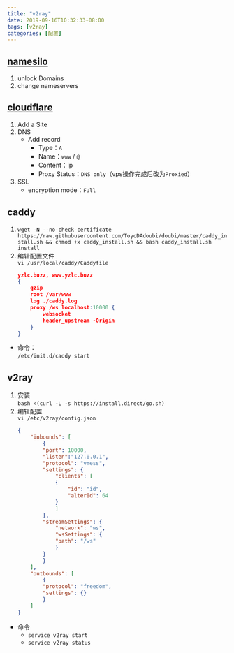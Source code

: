 ```yaml
---
title: "v2ray"
date: 2019-09-16T10:32:33+08:00
tags: [v2ray]
categories: [配置]
---
```


## [namesilo](https://namesilo.com)
1. unlock Domains
2. change nameservers

## [cloudflare](https://cloudflare.com)
1. Add a Site
2. DNS
   - Add record
     - Type：`A`
     - Name：`www` / `@`
     - Content：ip
     - Proxy Status：`DNS only`（vps操作完成后改为`Proxied`）
3. SSL
   - encryption mode：`Full`

## caddy
1. `wget -N --no-check-certificate https://raw.githubusercontent.com/ToyoDAdoubi/doubi/master/caddy_install.sh && chmod +x caddy_install.sh && bash caddy_install.sh install`
2. 编辑配置文件  
`vi /usr/local/caddy/Caddyfile`
    ```json
    yzlc.buzz, www.yzlc.buzz
    {
        gzip
        root /var/www
        log ./caddy.log
        proxy /ws localhost:10000 {
            websocket
            header_upstream -Origin
        }
    }
    ```
- 命令：  
`/etc/init.d/caddy start`

## v2ray
1. 安装  
`bash <(curl -L -s https://install.direct/go.sh)`
2. 编辑配置  
`vi /etc/v2ray/config.json`
    ```json
    {
        "inbounds": [
            {
            "port": 10000,
            "listen":"127.0.0.1",
            "protocol": "vmess",
            "settings": {
                "clients": [
                {
                    "id": "id",
                    "alterId": 64
                }
                ]
            },
            "streamSettings": {
                "network": "ws",
                "wsSettings": {
                "path": "/ws"
                }
            }
            }
        ],
        "outbounds": [
            {
            "protocol": "freedom",
            "settings": {}
            }
        ]
    }
    ```
- 命令
    - `service v2ray start`
    - `service v2ray status`